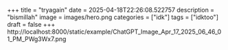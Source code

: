 +++
title = "tryagain"
date = 2025-04-18T22:26:08.522757
description = "bismillah"
image = images/hero.png
categories = ["idk"]
tags = ["idktoo"]
draft = false
+++
http://localhost:8000/static/example/ChatGPT_Image_Apr_17_2025_06_46_01_PM_PWg3Wx7.png

